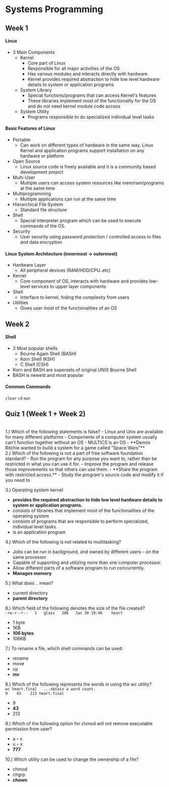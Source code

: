 # Systems Programming


## Week 1


#### Linux
- 3 Main Components
  - Kernel
    - Core part of Linux
    - Responsible for all major activities of the OS
    - Has various modules and interacts directly with hardware
    - Kernel provides required abstraction to hide low level hardware details to system or application programs
  - System Library
    - Special functions/programs that can access Kernel's features
    - These libraries implement most of the functionality for the OS and do not need kernel module code access
  - System Utility
    - Programs responsible to do specialized individual level tasks

#### Basic Features of Linux
- Portable
  - Can work on different types of hardware in the same way. Linux Kernel and application programs support installation on any hardware or platform
- Open Source
  - Linux source code is freely available and it is a community based development project
- Multi-User
  - Multiple users can access system resources like mem/ram/programs at the same time
- Multiprogramming
  - Multiple applications can run at the same time
- Hierarchical File System
  - Standard file structure
- Shell
  - Special interpreter program which can be used to execute commands of the OS.
- Security
  - User security using password protection / controlled access to files and data encryption

#### Linux System Architecture (innermost -> outermost)
- Hardware Layer
  - All peripheral devices (RAM/HDD/CPU..etc)
- Kernel
  - Core component of OS, interacts with hardware and provides low-level services to upper layer components
- Shell
  - Interface to kernel, hiding the complexity from users
- Utilities
  - Gives user most of the functionalities of an OS


## Week 2

#### Shell
- 3 Most popular shells
  - Bourne Again Shell (BASH)
  - Korn Shell (KSH)
  - C Shell (CSH)
- Korn and BASH are supersets of original UNIX Bourne Shell
- BASH is newest and most popular

#### Common Commands
`clear`
`cd`
`man`



## Quiz 1 (Week 1 + Week 2)
<br>
1.) Which of the following statements is false?
  - Linux and Unix are available for many different platforms
  - Components of a computer system usually can't function together without an OS
  - MULTICS is an OS
  - **Dennis Ritchie wanted to build a system for a game called "Space Wars"**  

<br>
2.) Which of the following is not a part of free software foundation standard?
  - Run the program for any purpose you want to, rather than be restricted in what you can use it for.
  - Improve the program and release those improvements so that others can use them.
  - **Share the program with restricted access.**
  - Study the program's source code and modify it if you need to

3.) Operating system kernel
  - **provides the required abstraction to hide low level hardware details to system or application programs.**  
  - consists of libraries that implement most of the functionalities of the operating system
  - consists of programs that are responsible to perform specialized, individual level tasks.
  - is an application program

4.) Which of the following is not related to multitasking?
  - Jobs can be run in background, and owned by different users – on the same processor
  - Capable of supporting and utilizing more than one computer processor.
  - Allow different parts of a software program to run concurrently.
  - **Manages memory**

5.) What does .. mean?
  - current directory
  - **parent directory**

6.) Which field of the following denotes the size of the file created?
<br>
`-rw-r--r--   1   glass   106   Jan 30 19:46    heart`
- 1 byte
- 1KB
- **106 bytes**
- 106KB

7.) To rename a file, which shell commands can be used:
  - rename
  - move
  - cp
  - **mv**

8.) Which of the following represents the words in using the wc utility?
<br>
`wc heart.final   ...obtain a word count.`
<br>
`9    43    213 heart.final`
- 9
- **43**
- 213

9.) Which of the following option for chmod will not remove executable permission from user?
  - a – x
  - u – x
  - **777**

10.) Which utility can be used to change the ownership of a file?
  - chmod
  - chgrp
  - **chown**

